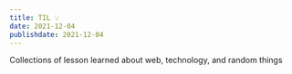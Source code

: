 ```yaml
---
title: TIL 💡
date: 2021-12-04
publishdate: 2021-12-04
---
```


Collections of lesson learned about web, technology, and random things
